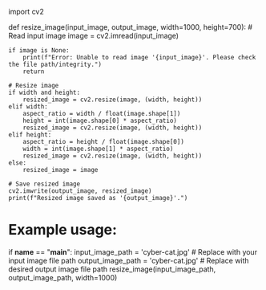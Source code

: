 import cv2

def resize_image(input_image, output_image, width=1000, height=700):
    # Read input image
    image = cv2.imread(input_image)

    if image is None:
        print(f"Error: Unable to read image '{input_image}'. Please check the file path/integrity.")
        return

    # Resize image
    if width and height:
        resized_image = cv2.resize(image, (width, height))
    elif width:
        aspect_ratio = width / float(image.shape[1])
        height = int(image.shape[0] * aspect_ratio)
        resized_image = cv2.resize(image, (width, height))
    elif height:
        aspect_ratio = height / float(image.shape[0])
        width = int(image.shape[1] * aspect_ratio)
        resized_image = cv2.resize(image, (width, height))
    else:
        resized_image = image

    # Save resized image
    cv2.imwrite(output_image, resized_image)
    print(f"Resized image saved as '{output_image}'.")

# Example usage:
if __name__ == "__main__":
    input_image_path = 'cyber-cat.jpg'    # Replace with your input image file path
    output_image_path = 'cyber-cat.jpg' # Replace with desired output image file path
    resize_image(input_image_path, output_image_path, width=1000)
